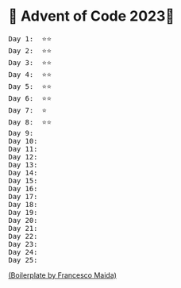 # 🎄 Advent of Code 2023🎄
<pre>
Day 1:  ⭐⭐ 
Day 2:  ⭐⭐ 
Day 3:  ⭐⭐ 
Day 4:  ⭐⭐ 
Day 5:  ⭐⭐ 
Day 6:  ⭐⭐ 
Day 7:  ⭐
Day 8:  ⭐⭐
Day 9:  
Day 10: 
Day 11: 
Day 12: 
Day 13: 
Day 14: 
Day 15: 
Day 16: 
Day 17: 
Day 18: 
Day 19: 
Day 20: 
Day 21: 
Day 22: 
Day 23: 
Day 24: 
Day 25: 
</pre>

[(Boilerplate by Francesco Maida)](https://edge33.github.io)
